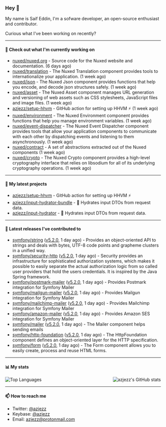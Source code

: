 ### Hey 👋

My name is Saif Eddin, I'm a sofware developer, an open-source enthusiast and contributor.

Curious what I've been working on recently?

---

#### 👷 Check out what I'm currently working on

- [nuxed/nuxed.org](https://github.com/nuxed/nuxed.org) - Source code for the Nuxed website and documentation. (6 days ago)
- [nuxed/translation](https://github.com/nuxed/translation) - The Nuxed Translation component provides tools to internationalize your application.  (1 week ago)
- [nuxed/json](https://github.com/nuxed/json) -  The Nuxed Json component provides functions that help you encode, and decode json structures safely. (1 week ago)
- [nuxed/asset](https://github.com/nuxed/asset) - The Nuxed Asset component manages URL generation and versioning of web assets such as CSS stylesheets, JavaScript files and image files.  (1 week ago)
- [azjezz/setup-hhvm](https://github.com/azjezz/setup-hhvm) - GitHub action for setting up HHVM  ⚡ (1 week ago)
- [nuxed/environment](https://github.com/nuxed/environment) - The Nuxed Environment component provides functions that help you manage environment variables. (1 week ago)
- [nuxed/event-dispatcher](https://github.com/nuxed/event-dispatcher) - The Nuxed Event Dispatcher component provides tools that allow your application components to communicate with each other by dispatching events and listening to them asynchronously. (1 week ago)
- [nuxed/contract](https://github.com/nuxed/contract) - A set of abstractions extracted out of the Nuxed components (1 week ago)
- [nuxed/crypto](https://github.com/nuxed/crypto) - The Nuxed Crypto component provides a high-level cryptography interface that relies on libsodium for all of its underlying cryptography operations. (1 week ago)

---

#### 🌱 My latest projects

- [azjezz/setup-hhvm](https://github.com/azjezz/setup-hhvm) - GitHub action for setting up HHVM  ⚡
- [azjezz/input-hydrator-bundle](https://github.com/azjezz/input-hydrator-bundle) - 🧱 Hydrates input DTOs from request data. 
- [azjezz/input-hydrator](https://github.com/azjezz/input-hydrator) - 🧱 Hydrates input DTOs from request data.

---

#### 🔭 Latest releases I've contributed to

- [symfony/string](https://github.com/symfony/string) ([v5.2.0](https://github.com/symfony/string/releases/tag/v5.2.0), 1 day ago) - Provides an object-oriented API to strings and deals with bytes, UTF-8 code points and grapheme clusters in a unified way.
- [symfony/security-http](https://github.com/symfony/security-http) ([v5.2.0](https://github.com/symfony/security-http/releases/tag/v5.2.0), 1 day ago) - Security provides an infrastructure for sophisticated authorization systems, which makes it possible to easily separate the actual authorization logic from so called user providers that hold the users credentials. It is inspired by the Java Spring framework.
- [symfony/postmark-mailer](https://github.com/symfony/postmark-mailer) ([v5.2.0](https://github.com/symfony/postmark-mailer/releases/tag/v5.2.0), 1 day ago) - Provides Postmark integration for Symfony Mailer
- [symfony/mailgun-mailer](https://github.com/symfony/mailgun-mailer) ([v5.2.0](https://github.com/symfony/mailgun-mailer/releases/tag/v5.2.0), 1 day ago) - Provides Mailgun integration for Symfony Mailer
- [symfony/mailchimp-mailer](https://github.com/symfony/mailchimp-mailer) ([v5.2.0](https://github.com/symfony/mailchimp-mailer/releases/tag/v5.2.0), 1 day ago) - Provides Mailchimp integration for Symfony Mailer
- [symfony/amazon-mailer](https://github.com/symfony/amazon-mailer) ([v5.2.0](https://github.com/symfony/amazon-mailer/releases/tag/v5.2.0), 1 day ago) - Provides Amazon SES integration for Symfony Mailer
- [symfony/mailer](https://github.com/symfony/mailer) ([v5.2.0](https://github.com/symfony/mailer/releases/tag/v5.2.0), 1 day ago) - The Mailer component helps sending emails
- [symfony/http-foundation](https://github.com/symfony/http-foundation) ([v5.2.0](https://github.com/symfony/http-foundation/releases/tag/v5.2.0), 1 day ago) - The HttpFoundation component defines an object-oriented layer for the HTTP specification.
- [symfony/form](https://github.com/symfony/form) ([v5.2.0](https://github.com/symfony/form/releases/tag/v5.2.0), 1 day ago) - The Form component allows you to easily create, process and reuse HTML forms.

---

#### 📊 My stats

<img align="right" alt="azjezz's GitHub stats" src="https://github-readme-stats.vercel.app/api?username=azjezz&count_private=1&show_icons=true&" />

![Top Languages](https://github-readme-stats.vercel.app/api/top-langs/?username=azjezz)

---

#### 📫 How to reach me

- Twitter: [@azjezz](https://twitter.com/azjezz)
- Keybase: [@azjezz](https://keybase.io/azjezz)
- Email: [azjezz@protonmail.com](mailto://azjezz@protonmail.com)
